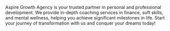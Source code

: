 Aspire Growth Agency is your trusted partner in personal and professional development. We provide in-depth coaching services in finance, soft skills, and mental wellness, helping you achieve significant milestones in life. Start your journey of transformation with us and conquer your dreams today!

